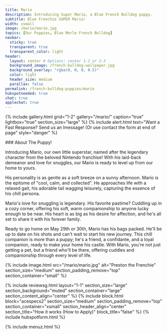 ```yaml
---
title: Mario
description: Introducing Super Mario, a Blue French Bulldog puppy.
subtitle: Blue Frenchie SUPER Mario!
width: xsmall
image: /mario/mario.jpg
topics: [Our Puppies, Blue Merle French Bulldog]
navbar:
  sticky: true
  transparent: true
  transparent_color: light
header:
  layout: center # Options: center 1-2 or 2-3
  background_image: /french-bulldog-wallpaper.jpg
  background_overlay: "rgba(0, 0, 0, 0.5)"
  color: light
  header_size: medium
  parallax: false
permalink: /french-bulldog-puppies/mario
hubspotneeded: true
chat: true
applechat: true
---
```


{% include gallery.html 
	grid="1-2"
	gallery="/mario/"
	caption="true"
	lightbox="true"
  section_size="large"
%}
{% include alert.html text="Want a Fast Response? Send us an Imessage! (Or use contact the form at end of page" style="danger" %}
<div
    class="apple-business-chat-banner-container"
    data-apple-business-id="aea0f1e1-d35e-4943-a9f1-141bc4d2db78"
    data-apple-business-phone="+12127390182"
    data-apple-banner-cta="Imessage Us!"
    data-apple-banner-context="If you have an Iphone you'll see the chat, ID, if not you'll only see the phone icon"
    data-apple-banner-rounded-corners="false"
></div>
### About The Puppy!

Introducing Mario, our own little superstar, named after the legendary character from the beloved Nintendo franchise! With his laid-back demeanor and love for snuggles, our Mario is ready to level up from our home to yours.

His personality is as gentle as a soft breeze on a sunny afternoon. Mario is the epitome of "cool, calm, and collected". He approaches life with a relaxed gait, his adorable tail wagging leisurely, capturing the essence of his chill persona.

Mario's love for snuggling is legendary. His favorite pastime? Cuddling up in a cozy corner, offering his soft, warm companionship to anyone lucky enough to be near. His heart is as big as his desire for affection, and he's all set to share it with his forever family.

Ready to go home on May 29th or 30th, Mario has his bags packed. He'll be up to date on his shots and can't wait to start his new journey. This chill companion is more than a puppy; he's a friend, a confidante, and a loyal companion, ready to make your home his castle. With Mario, you're not just getting a pet, but a friend who'll be there, offering cuddles and companionship through every level of life.

{% include image.html 
	src="/mario/mario.jpg"
  alt="Preston the Frenchie"
  section_size="medium"
  section_padding_remove="top"
  section_container="small"
%}

{% include reviewsg.html
   layout="1-1"
  section_size="large"
  section_background="muted"
  section_container="large"
  section_content_align="center"
%}
{% include block.html 
  block="acespecs2"
  section_size="medium"
  section_padding_remove="top"
  section_container="xsmall"
  section_header_align="center"
  section_title="How it works (How to Apply)"
  block_title="false"
%}
{% include hubspotform.html %}

{% include menuz.html %}